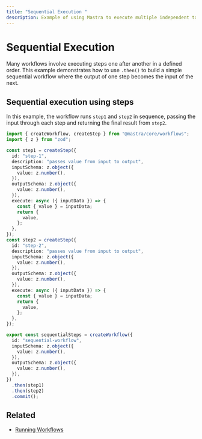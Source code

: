 ```yaml
---
title: "Sequential Execution "
description: Example of using Mastra to execute multiple independent tasks in sequence within a workflow.
---
```


# Sequential Execution

Many workflows involve executing steps one after another in a defined order. This example demonstrates how to use `.then()` to build a simple sequential workflow where the output of one step becomes the input of the next.

## Sequential execution using steps

In this example, the workflow runs `step1` and `step2` in sequence, passing the input through each step and returning the final result from `step2`.

```typescript filename="src/mastra/workflows/example-sequential-steps.ts" showLineNumbers copy
import { createWorkflow, createStep } from "@mastra/core/workflows";
import { z } from "zod";

const step1 = createStep({
  id: "step-1",
  description: "passes value from input to output",
  inputSchema: z.object({
    value: z.number(),
  }),
  outputSchema: z.object({
    value: z.number(),
  }),
  execute: async ({ inputData }) => {
    const { value } = inputData;
    return {
      value,
    };
  },
});
const step2 = createStep({
  id: "step-2",
  description: "passes value from input to output",
  inputSchema: z.object({
    value: z.number(),
  }),
  outputSchema: z.object({
    value: z.number(),
  }),
  execute: async ({ inputData }) => {
    const { value } = inputData;
    return {
      value,
    };
  },
});

export const sequentialSteps = createWorkflow({
  id: "sequential-workflow",
  inputSchema: z.object({
    value: z.number(),
  }),
  outputSchema: z.object({
    value: z.number(),
  }),
})
  .then(step1)
  .then(step2)
  .commit();
```

## Related

- [Running Workflows](./running-workflows)
